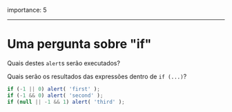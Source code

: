 importance: 5

---

# Uma pergunta sobre "if"

Quais destes `alert`s serão executados?

Quais serão os resultados das expressões dentro de `if (...)`?

```js
if (-1 || 0) alert( 'first' );
if (-1 && 0) alert( 'second' );
if (null || -1 && 1) alert( 'third' );
```

